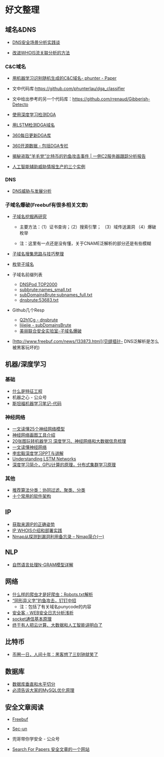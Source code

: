 # 好文整理

## 域名&DNS

* [DNS安全场景分析实践谈](https://www.sec-un.org/%E4%BB%8E%E6%95%91%E7%81%AB%E5%88%B0%E5%85%88%E7%9F%A5%EF%BC%8Cdns%E5%AE%89%E5%85%A8%E5%88%86%E6%9E%90%E5%9C%BA%E6%99%AF%E5%AE%9E%E8%B7%B5%E8%B0%88/)

* [改进WHOIS流关联分析的方法](https://www.sec-un.org/improved-whois-correlation-analysis-method/)


### C&C域名

* [用机器学习识别随机生成的C&C域名- phunter - Paper](https://paper.seebug.org/papers/Archive/drops2/%E7%94%A8%E6%9C%BA%E5%99%A8%E5%AD%A6%E4%B9%A0%E8%AF%86%E5%88%AB%E9%9A%8F%E6%9C%BA%E7%94%9F%E6%88%90%E7%9A%84C%26amp%3BC%E5%9F%9F%E5%90%8D.html)
 * 文中代码库:https://github.com/phunterlau/dga_classifier 
 * 文中给出参考的另一个代码库：https://github.com/rrenaud/Gibberish-Detecto
 
* [使用深度学习检测DGA](http://www.freebuf.com/articles/network/139697.html)

* [用LSTM检测DGA域名](http://www.freebuf.com/articles/network/153345.html)

* [360每日更新DGA库](http://data.netlab.360.com/feeds/dga/dga.txt)

* [360开源数据 - 包括DGA专栏](http://data.netlab.360.com)

* [
揭秘盗取“羊毛党”比特币的钓鱼攻击事件 | 一例C2服务器跟踪分析报告](http://www.freebuf.com/articles/network/145985.html)

* [人工智能辅助威胁情报生产的三个实例](http://www.360doc.cn/mip/571379201.html)

### DNS
* [DNS威胁与发展分析](http://www.freebuf.com/articles/network/169175.html)


### 子域名爆破(Freebuf有很多相关文章)
* [子域名挖掘再研究](https://www.davex.pw/2016/07/01/How-To-Fuzz-Sub-Domain/) 
    * 主要方法：（1）证书查询；（2）搜索引擎； （3）域传送漏洞 （4）爆破枚举
    
    * 注：这里有一点还是没有懂，关于CNAME泛解析的部分还是有些模糊

* [子域名搜集思路与技巧整理](http://www.freebuf.com/articles/web/117006.html)

* [枚举子域名](http://www.freebuf.com/column/164273.html)

* 子域名前缀列表
	* [DNSPod TOP2000](https://github.com/DNSPod/oh-my-free-data/blob/master/src/dnspod-top2000-sub-domains.txt)
	* [subbrute:names_small.txt](https://github.com/TheRook/subbrute/blob/master/names_small.txt)
	* [subDomainsBrute:subnames_full.txt](https://github.com/lijiejie/subDomainsBrute/blob/master/dict/subnames_full.txt)
	* [dnsbrute:53683.txt](https://github.com/Q2h1Cg/dnsbrute/blob/v2.0/dict/53683.txt)

* Github几个Resp
	* [Q2h1Cg - dnsbrute](https://github.com/Q2h1Cg/dnsbrute/)
	* [lijiejie - subDomainsBrute](https://github.com/lijiejie/subDomainsBrute)
	* [美丽联合安全实验室-子域名爆破](https://github.com/FeeiCN/ESD)

* [http://www.freebuf.com/news/133873.html](见缝插针- DNS泛解析是怎么被黑客玩坏的)

## 机器/深度学习

### 基础
* [什么是特征工程](https://www.zhihu.com/question/29316149/answer/110159647)
* 机器之心 - 公众号
* [斯坦福机器学习笔记-代码](https://github.com/yoyoyohamapi/mit-ml)

### 神经网络
* [一文读懂25个神经网络模型](https://blog.csdn.net/qq_35082030/article/details/73368962)
* [神经网络画图工具介绍](http://www.10tiao.com/html/502/201703/2653284913/1.html)
* [20张图玩转机器学习 深度学习、神经网络和大数据信息梳理](http://www.sohu.com/a/157365059_473283)
* [一文读懂神经网络](https://blog.csdn.net/tMb8Z9Vdm66wH68VX1/article/details/79693008)
* [李宏毅深度学习PPT与讲解](http://www.cnblogs.com/liuyihai/p/8448977.html)
* [Understanding LSTM Networks](http://colah.github.io/posts/2015-08-Understanding-LSTMs/)
* [深度学习简介，GPU计算的原理，分布式集群学习原理](https://blog.csdn.net/soulmeetliang/article/details/72871009)

### 其他
* [推荐算法分类：协同过滤、聚类、分类](https://blog.csdn.net/willduan1/article/details/51000601)
* [十个常用的软件架构](http://blog.jobbole.com/113953/)


## IP

* [获取来源IP的正确姿势](http://www.freebuf.com/articles/web/140669.html)
* [IP WHOIS介绍和部署实践](http://www.freebuf.com/articles/network/107372.html)
* [Nmap从探测到漏洞利用备忘录 – Nmap简介(一) ](http://www.freebuf.com/articles/network/32302.html)


## NLP
* [自然语言处理N-GRAM模型详解](http://www.voidcn.com/article/p-yzaqqjuw-oo.html)


## 网络
* [什么样的爬虫才是好爬虫：Robots.txt解析](http://www.freebuf.com/articles/web/163574.html)
* [“同形异义字”钓鱼攻击，钉钉中招 ](http://www.freebuf.com/articles/web/136729.html) 
    * 注：包括了有关域名punycode的内容
* [安全客 - WEB安全日志分析浅析](https://www.anquanke.com/post/id/86305)
* [socket通信基本原理](https://blog.csdn.net/yangshangwei/article/details/50974771)
* [终于有人把云计算、大数据和人工智能讲明白了](http://blog.jobbole.com/114005/)

## 比特币
* [币圈一日，人间十年：黑客想了三刻钟就笑了](http://www.freebuf.com/articles/neopoints/163671.html)


## 数据库

* [数据库垂直和水平切分](http://blog.csdn.net/holyandyqqqq/article/details/39891215)
* [必须告诉大家的MySQL优化原理](http://blog.jobbole.com/114041/)

## 安全文章阅读
* [Freebuf](http://www.freebuf.com)
* [Sec-un](https://www.sec-un.org/)

* 兜哥带你学安全 - 公众号
* [Search For Papers 安全文章的一个网站](http://paper.tuisec.win/)
